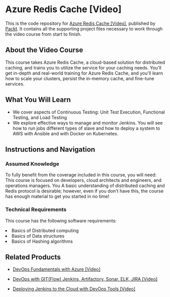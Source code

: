# Azure Redis Cache [Video]
This is the code repository for [Azure Redis Cache [Video]](https://www.packtpub.com/virtualization-and-cloud/azure-redis-cache-video?utm_source=github&utm_medium=repository&utm_campaign=9781789344332), published by [Packt](https://www.packtpub.com/?utm_source=github). It contains all the supporting project files necessary to work through the video course from start to finish.
## About the Video Course
This course takes Azure Redis Cache, a cloud-based solution for distributed caching, and trains you to utilize the service for your caching needs. You'll get in-depth and real-world training for Azure Redis Cache, and you'll learn how to scale your clusters, persist the in-memory cache, and fine-tune services.	

<H2>What You Will Learn</H2>
<DIV class=book-info-will-learn-text>
<UL>
<LI>We cover aspects of Continuous Testing: Unit Test Execution, Functional Testing, and Load Testing 
<LI>We explore effective ways to manage and monitor Jenkins. You will see how to run jobs different types of slave and how to deploy a system to AWS with Ansible and with Docker on Kubernetes. </LI></UL></DIV>

## Instructions and Navigation
### Assumed Knowledge
To fully benefit from the coverage included in this course, you will need:<br/>
This course is focused on developers, cloud architects and engineers, and operations managers. You A basic understanding of distributed caching and Redis protocol is desirable; however, even if you don't have this, the course has enough material to get you started in no time!
### Technical Requirements
This course has the following software requirements:<br/>
<LI>Basics of Distributed computing
<LI>Basics of Data structures
<LI>Basics of Hashing algorithms


## Related Products
* [DevOps Fundamentals with Azure [Video]](https://www.packtpub.com/networking-and-servers/devops-fundamentals-azure-video?utm_source=github&utm_medium=repository&utm_campaign=9781789610499)

* [DevOps with GIT(Flow) Jenkins, Artifactory, Sonar, ELK, JIRA [Video]](https://www.packtpub.com/application-development/devops-gitflow-jenkins-artifactory-sonar-elk-jira-video?utm_source=github&utm_medium=repository&utm_campaign=9781789618839)

* [Deploying Jenkins to the Cloud with DevOps Tools [Video]](https://www.packtpub.com/networking-and-servers/deploying-jenkins-cloud-devops-tools-video?utm_source=github&utm_medium=repository&utm_campaign=9781788839778)

